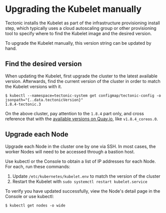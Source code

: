 # Upgrading the Kubelet manually

Tectonic installs the Kubelet as part of the infrastructure provisioning install step, which typically uses a cloud autoscaling group or other provisioning tool to specify where to find the Kubelet image and the desired version.

To upgrade the Kubelet manually, this version string can be updated by hand.

## Find the desired version

When updating the Kubelet, first upgrade the cluster to the latest available version. Afterwards, find the current version of the cluster in order to match the Kubelet versions with it.

```
$ kubectl --namespace=tectonic-system get configmap/tectonic-config -o jsonpath="{..data.tectonicVersion}"
1.8.4-tectonic.3
```

On the above cluster, pay attention to the `1.8.4` part only, and cross reference that with the [available versions on Quay.io][hyperkube], like `v1.8.4_coreos.0`.

[hyperkube]: https://quay.io/repository/coreos/hyperkube?tag=latest&tab=tags

## Upgrade each Node

Upgrade each Node in the cluster one by one via SSH. In most cases, the worker Nodes will need to be accessed through a bastion host.

Use kubectl or the Console to obtain a list of IP addresses for each Node. For each, run these commands:

1. Update `/etc/kubernetes/kubelet.env` to match the version of the cluster
2. Restart the Kubelet with `sudo systemctl restart kubelet.service`

To verify you have updated successfully, view the Node's detail page in the Console or use kubectl:

```
$ kubectl get nodes -o wide
```
